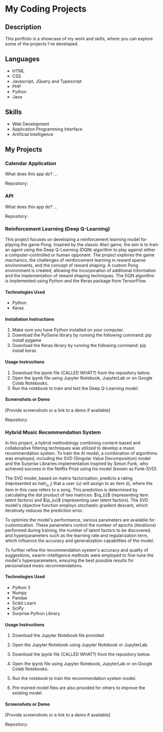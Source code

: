 
# My Coding Projects

## Description

This portfolio is a showcase of my work and skills, where you can explore some of the projects I've developed.

## Languages 

- HTML
- CSS
- Javascript, JQuery and Typescript
- PHP
- Python
- Java

## Skills

- Web Development 
- Application Programming Interface
- Artificial Intelligence

## My Projects



### Calendar Application

What does this app do? ...

Repository:

### API

What does this app do? ...

Repository:


### Reinforcement Learning (Deep Q-Learning)

This project focuses on developing a reinforcement learning model for playing the game Pong. Inspired by the classic Atari game, the aim is to train an agent using the Deep Q-Learning (DQN) algorithm to play against either a computer-controlled or human opponent. The project explores the game mechanics, the challenges of reinforcement learning in reward sparse environments, and the concept of reward shaping. A custom Pong environment is created, allowing the incorporation of additional information and the implementation of reward shaping techniques. The DQN algorithm is implemented using Python and the Keras package from TensorFlow.

#### Technologies Used

- Python
- Keras

#### Installation Instructions

1. Make sure you have Python installed on your computer.
2. Download the PyGame library by running the following command: pip install pygame
3. Download the Keras library by running the following command: pip install keras


#### Usage Instructions

1. Download the ipynb file (CALLED WHAT?) from the repository below.
2. Open the ipynb file using Jupyter Notebook, JupyterLab or on Google Colab Notebooks.
3. Run the notebook to train and test the Deep Q-Learning model.

#### Screenshots or Demo

[Provide screenshots or a link to a demo if available]

Repository:

### Hybrid Music Recommendation System

In this project, a hybrid methodology combining content-based and collaborative filtering techniques was utilized to develop a music recommendation system. To train the AI model, a combination of algorithms was employed, including the SVD (Singular Value Decomposition) model and the Surprise Libraries implementation inspired by Simon Funk, who achieved success in the Netflix Prize using his model (known as Funk-SVD).

The SVD model, based on matrix factorization, predicts a rating (represented as $hat{r}_{u, i}$) that a user (u) will assign to an item (i), where the item in this case refers to a song. This prediction is determined by calculating the dot product of two matrices: $\q_{i}$ (representing item latent factors) and $\p_{u}$ (representing user latent factors). The SVD model's objective function employs stochastic gradient descent, which iteratively reduces the prediction error.

To optimize the model's performance, various parameters are available for customization. These parameters control the number of epochs (iterations) performed during training, the number of latent factors to be discovered, and hyperparameters such as the learning rate and regularization term, which influence the accuracy and generalization capabilities of the model.

To further refine the recommendation system's accuracy and quality of suggestions, swarm-intelligence methods were employed to fine-tune the model's hyperparameters, ensuring the best possible results for personalized music recommendations.

#### Technologies Used

- Python 3
- Numpy
- Pandas
- Scikit Learn
- SciPy
- Surprise Python Library

#### Usage Instructions

1. Download the Jupyter Notebook file provided.
2. Open the Jupyter Notebook using Jupyter Notebook or JupyterLab.


1. Download the ipynb file (CALLED WHAT?) from the repository below.
2. Open the ipynb file using Jupyter Notebook, JupyterLab or on Google Colab Notebooks.
3. Run the notebook to train the recommendation system model.
4. Pre-trained model files are also provided for others to improve the existing model.

#### Screenshots or Demo

[Provide screenshots or a link to a demo if available]

Repository:


